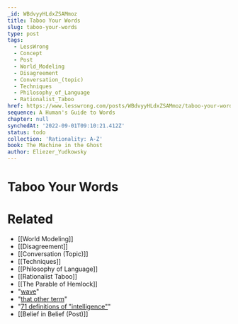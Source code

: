 ```yaml
---
_id: WBdvyyHLdxZSAMmoz
title: Taboo Your Words
slug: taboo-your-words
type: post
tags:
  - LessWrong
  - Concept
  - Post
  - World_Modeling
  - Disagreement
  - Conversation_(topic)
  - Techniques
  - Philosophy_of_Language
  - Rationalist_Taboo
href: https://www.lesswrong.com/posts/WBdvyyHLdxZSAMmoz/taboo-your-words
sequence: A Human's Guide to Words
chapter: null
synchedAt: '2022-09-01T09:10:21.412Z'
status: todo
collection: 'Rationality: A-Z'
book: The Machine in the Ghost
author: Eliezer_Yudkowsky
---
```


# Taboo Your Words


# Related

- [[World Modeling]]
- [[Disagreement]]
- [[Conversation (Topic)]]
- [[Techniques]]
- [[Philosophy of Language]]
- [[Rationalist Taboo]]
- [[The Parable of Hemlock]]
- "[wave](/lw/iq/guessing_the_teachers_password/)"
- "[that other term](http://intelligence.org/blog/2007/09/30/three-major-singularity-schools/)"
- "[71 definitions of "intelligence"](http://arxiv.org/abs/0706.3639)"
- [[Belief in Belief (Post)]]